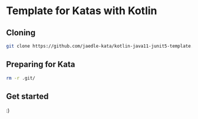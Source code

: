 # Template for Katas with Kotlin

## Cloning

```sh
git clone https://github.com/jaedle-kata/kotlin-java11-junit5-template.git
```

## Preparing for Kata

```sh
rm -r .git/
```

## Get started

:)